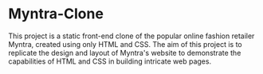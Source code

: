 # Myntra-Clone
This project is a static front-end clone of the popular online fashion retailer Myntra, created using only HTML and CSS. The aim of this project is to replicate the design and layout of Myntra's website to demonstrate the capabilities of HTML and CSS in building intricate web pages.
